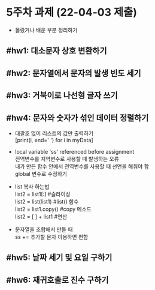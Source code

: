 5주차 과제 (22-04-03 제출) 
====
* 몰랐거나 배운 부분 정리하기


#hw1: 대소문자 상호 변환하기
-----


#hw2: 문자열에서 문자의 발생 빈도 세기
----

#hw3: 거북이로 나선형 글자 쓰기
---

#hw4: 문자와 숫자가 섞인 데이터 정렬하기
----
* 대괄호 없이 리스트의 값만 출력하기  
[print(i, end=' ') for i in myData]  
* local variable 'ss' referenced before assignment  
전역변수를 지역변수로 사용할 때 발생하는 오류  
내가 만든 함수 안에서 전역변수를 사용할 때 선언을 해줘야 함  
global 변수로 수정하기 

* list 복사 하는법  
list2 = list1[:] #슬라이싱  
list2 = list(list1) #list() 함수  
list2 = list1.copy() #copy 메소드  
list2 = [ ] + list1 #연산  

* 문자열을 조합해서 만들 때  
ss += 추가할 문자 
이용하면 편함  

#hw5: 날짜 세기 및 요일 구하기
---

#hw6: 재귀호출로 진수 구하기
---
